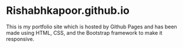 # Rishabhkapoor.github.io

This is my portfolio site which is hosted by Github Pages and has been made using HTML, CSS, and the Bootstrap framework to make it responsive.
